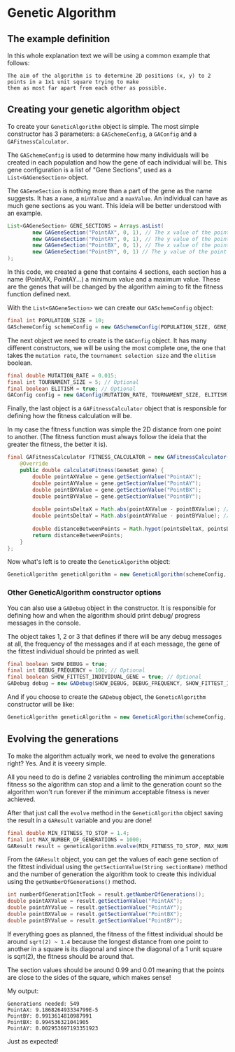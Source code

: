# Genetic Algorithm

## The example definition
In this whole explanation text we will be using a common example that follows:
```
The aim of the algorithm is to determine 2D positions (x, y) to 2 points in a 1x1 unit square trying to make
them as most far apart from each other as possible.
```

## Creating your genetic algorithm object

To create your ```GeneticAlgorithm``` object is simple. The most simple constructor has 3 parameters: a ```GASchemeConfig```, a ```GAConfig```
and a ```GAFitnessCalculator```.

The ```GASchemeConfig``` is used to determine how many individuals will be created in each population and how the gene of each individual
will be. This gene configuration is a list of "Gene Sections", used as a ```List<GAGeneSection>``` object.

The ```GAGeneSection``` is nothing more than a part of the gene as the name suggests. It has a ```name```, a ```minValue``` and a ```maxValue```.
An individual can have as much gene sections as you want. This ideia will be better understood with an example.

```java
List<GAGeneSection> GENE_SECTIONS = Arrays.asList(
        new GAGeneSection("PointAX", 0, 1), // The x value of the point A can have values from 0 to 1 since the square is 1x1 unit.
        new GAGeneSection("PointAY", 0, 1), // The y value of the point A can have values from 0 to 1 since the square is 1x1 unit.
        new GAGeneSection("PointBX", 0, 1), // The x value of the point B can have values from 0 to 1 since the square is 1x1 unit.
        new GAGeneSection("PointBY", 0, 1) // The y value of the point B can have values from 0 to 1 since the square is 1x1 unit.
);
```
In this code, we created a gene that contains 4 sections, each section has a name (PointAX, PointAY...) a minimum value and a maximum value.
These are the genes that will be changed by the algorithm aiming to fit the fitness function defined next.

With the ```List<GAGeneSection>``` we can create our ```GASchemeConfig``` object:
```java
final int POPULATION_SIZE = 10;
GASchemeConfig schemeConfig = new GASchemeConfig(POPULATION_SIZE, GENE_SECTIONS);
```

The next object we need to create is the ```GAConfig``` object. It has many different constructors, we will be using the most complete one,
the one that takes the ```mutation rate```, the ```tournament selection size``` and the ```elitism``` boolean.

```java
final double MUTATION_RATE = 0.015;
final int TOURNAMENT_SIZE = 5; // Optional
final boolean ELITISM = true; // Optional
GAConfig config = new GAConfig(MUTATION_RATE, TOURNAMENT_SIZE, ELITISM);
```

Finally, the last object is a ```GAFitnessCalculator``` object that is responsible for defining how the fitness calculation will be.

In my case the fitness function was simple the 2D distance from one point to another. (The fitness function must always follow the ideia
that the greater the fitness, the better it is).

```java
final GAFitnessCalculator FITNESS_CALCULATOR = new GAFitnessCalculator() {
    @Override
    public double calculateFitness(GeneSet gene) {
        double pointAXValue = gene.getSectionValue("PointAX");
        double pointAYValue = gene.getSectionValue("PointAY");
        double pointBXValue = gene.getSectionValue("PointBX");
        double pointBYValue = gene.getSectionValue("PointBY");
        
        double pointsDeltaX = Math.abs(pointAXValue - pointBXValue); // Delta X
        double pointsDeltaY = Math.abs(pointAYValue - pointBYValue); // Delta X
        
        double distanceBetweenPoints = Math.hypot(pointsDeltaX, pointsDeltaY); // Hipotenuse = sqrt(deltaX^2 + deltaY^2)
        return distanceBetweenPoints;
    }
};
```

Now what's left is to create the ```GeneticAlgorithm``` object:
```java
GeneticAlgorithm geneticAlgorithm = new GeneticAlgorithm(schemeConfig, config, FITNESS_CALCULATOR);
```

### Other GeneticAlgorithm constructor options
You can also use a ```GADebug``` object in the constructor. It is responsible for defining how and when the algorithm should print debug/
progress messages in the console.

The object takes 1, 2 or 3 that defines if there will be any debug messages at all, the frequency of the messages and if at each message,
the gene of the fittest individual should be printed as well.
```java
final boolean SHOW_DEBUG = true;
final int DEBUG_FREQUENCY = 100; // Optional
final boolean SHOW_FITTEST_INDIVIDUAL_GENE = true; // Optional
GADebug debug = new GADebug(SHOW_DEBUG, DEBUG_FREQUENCY, SHOW_FITTEST_INDIVIDUAL_GENE);
```
And if you choose to create the ```GADebug``` object, the ```GeneticAlgorithm``` constructor will be like:
```java
GeneticAlgorithm geneticAlgorithm = new GeneticAlgorithm(schemeConfig, config, debug, FITNESS_CALCULATOR);
```

## Evolving the generations
To make the algorithm actually work, we need to evolve the generations right? Yes. And it is veeery simple.

All you need to do is define 2 variables controlling the minimum acceptable fitness so the algorithm can stop and a limit to the generation
count so the algorithm won't run forever if the minimum acceptable fitness is never achieved.

After that just call the ```evolve``` method in the ```GeneticAlgorithm``` object saving the result in a ```GAResult``` variable and
you are done!

```java
final double MIN_FITNESS_TO_STOP = 1.4;
final int MAX_NUMBER_OF_GENERATIONS = 1000;
GAResult result = geneticAlgorithm.evolve(MIN_FITNESS_TO_STOP, MAX_NUMBER_OF_GENERATIONS);
```

From the ```GAResult``` object, you can get the values of each gene section of the fittest individual using the ```getSectionValue(String sectionName)``` method
and the number of generation the algorithm took to create this individual using the ```getNumberOfGenerations()``` method.

```java
int numberOfGenerationItTook = result.getNumberOfGenerations();
double pointAXValue = result.getSectionValue("PointAX");
double pointAYValue = result.getSectionValue("PointAY");
double pointBXValue = result.getSectionValue("PointBX");
double pointBYValue = result.getSectionValue("PointBY");
```
If everything goes as planned, the fitness of the fittest individual should be around ```sqrt(2) ~ 1.4``` because the longest distance
from one point to another in a square is its diagonal and since the diagonal of a 1 unit square is sqrt(2), the fitness should be around that.

The section values should be around 0.99 and 0.01 meaning that the points are close to the sides of the square, which makes sense!

My output:
```
Generations needed: 549
PointAX: 9.186826493334799E-5
PointBY: 0.9913614810987991
PointBX: 0.994536321041905
PointAY: 0.002953697193351923
```

Just as expected!

